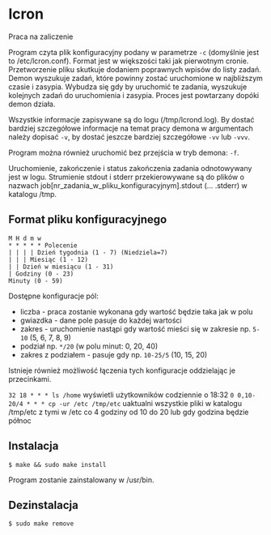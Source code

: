 lcron
=====

Praca na zaliczenie

Program czyta plik konfiguracyjny podany w parametrze `-c` (domyślnie jest to
/etc/lcron.conf). Format jest w większości taki jak pierwotnym cronie.
Przetworzenie pliku skutkuje dodaniem poprawnych wpisów do listy zadań.
Demon wyszukuje zadań, które powinny zostać uruchomione w najbliższym czasie
i zasypia. Wybudza się gdy by uruchomić te zadania, wyszukuje kolejnych zadań
do uruchomienia i zasypia. Proces jest powtarzany dopóki demon działa.

Wszystkie informacje zapisywane są do logu (/tmp/lcrond.log).
By dostać bardziej szczegółowe informacje na temat pracy demona w argumentach
należy dopisać `-v`, by dostać jeszcze bardziej szczegółowe `-vv` lub `-vvv`.

Program można również uruchomić bez przejścia w tryb demona: `-f`.

Uruchomienie, zakończenie i status zakończenia zadania odnotowywany jest w logu.
Strumienie stdout i stderr przekierowywane są do plików o nazwach
job[nr_zadania_w_pliku_konfiguracyjnym].stdout (... .stderr) w katalogu /tmp.


Format pliku konfiguracyjnego
-----------------------------

    M H d m w
    * * * * * Polecenie
    | | | | Dzień tygodnia (1 - 7) (Niedziela=7)
    | | | Miesiąc (1 - 12)
    | | Dzień w miesiącu (1 - 31)
    | Godziny (0 - 23)
    Minuty (0 - 59)

Dostępne konfiguracje pól:
- liczba - praca zostanie wykonana gdy wartość będzie taka jak w polu
- gwiazdka - dane pole pasuje do każdej wartości
- zakres - uruchomienie nastąpi gdy wartość mieści się w zakresie
np. `5-10` (5, 6, 7, 8, 9)
- podział np. `*/20` (w polu minut: 0, 20, 40)
- zakres z podziałem - pasuje gdy np. `10-25/5` (10, 15, 20)

Istnieje również możliwość łączenia tych konfiguracje oddzielając je przecinkami.


`32 18 * * * ls /home` wyświetli użytkowników codziennie o 18:32
`0 0,10-20/4 * * * cp -ur /etc /tmp/etc` uaktualni wszystkie pliki w katalogu /tmp/etc
z tymi w /etc co 4 godziny od 10 do 20 lub gdy godzina będzie północ


Instalacja
----------

`$ make && sudo make install`

Program zostanie zainstalowany w /usr/bin.


Dezinstalacja
-------------

`$ sudo make remove`
